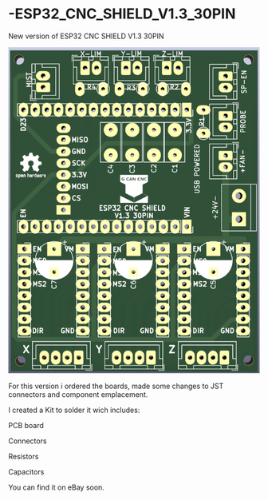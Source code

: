 # -ESP32_CNC_SHIELD_V1.3_30PIN
New version of  ESP32 CNC SHIELD V1.3 30PIN

![My Image](Images/Esp32_Cnc_Shield_30PinV1.3.png)

For this version i ordered the boards, made some changes to JST connectors and component emplacement.

I created a Kit to solder it wich includes:

PCB board

Connectors

Resistors

Capacitors

You can find it on eBay soon.
